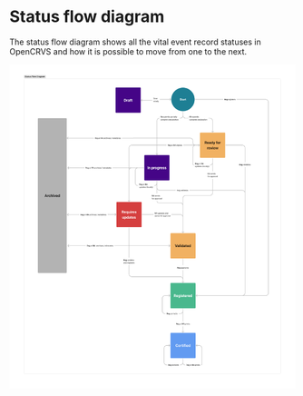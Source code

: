 # Status flow diagram

The status flow diagram shows all the vital event record statuses in OpenCRVS and how it is possible to move from one to the next.&#x20;

![](<../.gitbook/assets/Status WorkFlow.png>)
